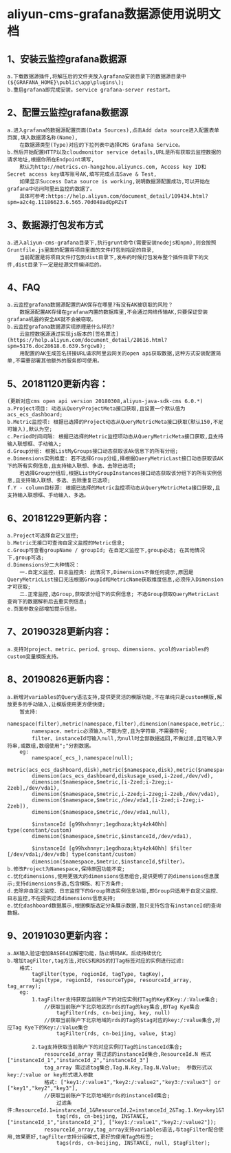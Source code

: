# aliyun-cms-grafana数据源使用说明文档

## 1、安装云监控grafana数据源
    a.下载数据源插件,将解压后的文件夹放入grafana安装目录下的数据源目录中(${GRAFANA_HOME}\public\app\plugins\);
    b.重启grafana即完成安装。service grafana-server restart。
## 2、配置云监控grafana数据源
    a.进入grafana的数据源配置页面(Data Sources),点击Add data source进入配置表单页面,填入数据源名称(Name),
        在数据源类型(Type)对应的下拉列表中选择CMS Grafana Service。
    b.然后开始配置HTTP以及cloudmonitor service details,URL是所有获取云监控数据的请求地址,根据你所在Endpoint填写,
        默认为http://metrics.cn-hangzhou.aliyuncs.com, Access key ID和Secret access key填写账号AK,填写完成点击Save & Test,
        如果显示Success Data source is working,说明数据源配置成功,可以开始在grafana中访问阿里云监控的数据了。
        具体可参考:https://help.aliyun.com/document_detail/109434.html?spm=a2c4g.11186623.6.565.70d048adQpRZsT
## 3、数据源打包发布方式
    a.进入aliyun-cms-grafana目录下,执行grunt命令(需要安装nodejs和npm),则会按照Gruntfile.js里面的配置将项目里面的文件打包到指定的目录,
        当前配置是将项目文件打包到dist目录下,发布的时候打包发布整个插件目录下的文件,dist目录下一定是经源文件编译后的。
## 4、FAQ
    a.云监控grafana数据源配置的AK保存在哪里?有没有AK被窃取的风险？
        数据源配置AK存储在grafana内置的数据库里,不会通过网络传输AK,只要保证安装grafana机器的安全AK就不会被窃取。
    b.云监控grafana数据源实现原理是什么样的?
        云监控数据源通过实现js版本的[签名算法](https://help.aliyun.com/document_detail/28616.html?spm=5176.doc28618.6.639.5rgcw8);
        用配置的AK生成签名拼接URL请求阿里云网关的open api获取数据,这种方式安装配置简单,不需要部署其他额外的服务即可使用。
## 5、20181120更新内容：
    (更新对应cms open api version 20180308,aliyun-java-sdk-cms 6.0.*)
    a.Project项目: 动态从QueryProjectMeta接口获取,且设置一个默认值为acs_ecs_dashboard;
    b.Metric监控项: 根据已选择的Project动态从QueryMetricMeta接口获取(默认150,不足可输入),默认为空;
    c.Period时间间隔: 根据已选择的Metric监控项动态从QueryMetricMeta接口获取,且支持输入联想框、手动输入;
    d.Group分组: 根据ListMyGroups接口动态获取该Ak信息下的所有分组;
    e.Dimensions实例维度: 若不选择Group分组,择根据QueryMetricLast接口动态获取该AK下的所有实例信息,且支持输入联想、多选、去除已选项;
        若选择Group分组后,根据ListMyGroupInstances接口动态获取该分组下的所有实例信息,且支持输入联想、多选、去除重复已选项;
    f.Y - column目标源: 根据已选择的Metric监控项动态从QueryMetricMeta接口获取,且支持输入联想框、手动输入、多选。
## 6、20181229更新内容：
    a.Project可选择自定义监控;
    b.Metric无接口可查询自定义监控的Metric信息;
    c.Group可查看groupName / groupId; 在自定义监控下,group必选; 在其他情况下,group可选;
    d.Dimensions分二大种情况：
        一.自定义监控、日志监控类: 此情况下,Dimensions不做任何提示,原因是QueryMetricList接口无法根据GroupId和MetricName获取维度信息,必须传入Dimension才可获取;
        二.正常监控,选Group,获取该分组下的实例信息; 不选Group获取QueryMetricLast查询下的数据解析后去重实例信息;
    e.页面参数全部增加提示信息。
## 7、20190328更新内容：
    a.支持对project、metric、period、group、dimensions、ycol的variables的custom变量模版支持。
## 8、20190826更新内容：
    a.新增对variables的Query语法支持,提供更灵活的模版功能,不在单纯只是custom模版,解放更多的手动输入,让模版使用更方便快捷;
        暂支持:
            namespace(filter),metric(namespace,filter),dimension(namespace,metric,instanceId,filter);
            namespace、metric必须输入,不能为空,且为字符串,不需要符号;
            filter、instanceId可输入null,为null时全部数据返回,不做过滤,且可输入字符串,或数组,数组使用";"分割数据。
        eg:
            namespace(_ecs_),namespace(null);
            metric(acs_ecs_dashboard,disk),metric($namespace,disk),metric($namespace,null);
            dimension(acs_ecs_dashboard,diskusage_used,i-2zed,/dev/vd),
            dimension($namespace,$metric,[i-2zed;i-2zeg;i-2zeb],/dev/vda1),
            dimension($namespace,$metric,i-2zed;i-2zeg;i-2zeb,/dev/vda1),
            dimension($namespace,$metric,/dev/vda1,[i-2zed;i-2zeg;i-2zeb]),
            dimension($namespace,$metric,/dev/vda1,null),

            $instanceId	[g99hxhnnyr;1egdhoza;kty4zk40hh] type(constant/custom)
            dimension($namespace,$metric,$instanceId,/dev/vda1),

            $instanceId	[g99hxhnnyr;1egdhoza;kty4zk40hh] $filter [/dev/vda1;/dev/vdb] type(constant/custom)
            dimension($namespace,$metric,$instanceId,$filter)。
    b.修改Project为Namespace,保持原因功能不变;
    c.优化dimensions,使用更强大的dimensions信息组合,提供更明了的dimensions信息展示;支持dimensions多选,包含模版、和下方条件;
    d.去除非自定义监控、日志监控下的Group筛选实例信息功能,即Group只适用于自定义监控、日志监控,不在提供过滤dimensions信息支持;
    e.优化dashboard数据展示,根据模版选定分条展示数据,暂只支持包含有instanceId的查询数据。
## 9、20191030更新内容：
    a.AK输入验证增加BASE64加解密功能，防止明码AK。后续持续优化
    b.增加tagFilter,tag方法,对ECS和RDS的打Tag标签对应的实例进行过滤:
        格式:
            tagFilter(type, regionId, tagType, tagKey),
            tags(type, regionId, resourceType, resourceId_array, tag_array);
        eg:
            1.tagFilter支持获取当前账户下的对应实例打Tag的Key和Key:/:Value集合;
                //获取当前账户下北京地区的rds的Tag的key集合,即Tag Kye集合
                    tagFilter(rds, cn-beijing, key, null) 
                //获取当前账户下北京地域的rds的Tag的$tag对应的key:/:value集合,对应Tag Kye下的Key:/:Value集合
                    tagFilter(rds, cn-beijing, value, $tag) 
            
            2.tag支持获取当前账户下的对应实例打Tag的instanceId集合;
                resourceId_array 需过滤的instanceId集合,ResourceId.N 格式["instanceId_1","instanceId_2","instanceId_3"]
                tag_array 需过滤tag集合,Tag.N.Key,Tag.N.Value;  参数形式以 key:/:value or key形式填入参数
                格式: ["key1:/:value1","key2:/:value2","key3:/:value3"] or ["key1","key2","key3"],
                //获取当前账户下北京地域的rds的instanceId集合;
                    过滤条件:ResourceId.1=instanceId_1&ResourceId.2=instanceId_2&Tag.1.Key=key1&Tag.1.Value=value1&Tag.2.Key=key2&Tag.2.Value=value2
                    tag(rds, cn-beijing, INSTANCE, ["instanceId_1","instanceId_2"], ["key1:/:value1","key2:/:value2"]);
                resourceId_array,tag_array支持variables语法,与tagFilter配合使用,效果更好,tagFilter支持分组模式,更好的使用Tag的标签;
                    tags(rds, cn-beijing, INSTANCE, null, $tagFilter);